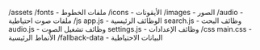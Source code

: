 /assets
  /fonts        - ملفات الخطوط
  /icons        - الأيقونات
  /images       - الصور
  /audio        - ملفات صوت احتياطية
/js
  app.js        - الوظائف الرئيسية
  search.js     - وظائف البحث
  audio.js      - وظائف تشغيل الصوت
  settings.js   - وظائف الإعدادات
/css
  main.css      - الأنماط الرئيسية
/fallback-data  - البيانات الاحتياطية
